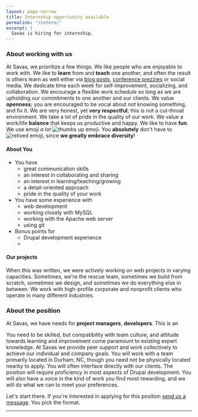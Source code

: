 ```yaml
---
layout: page-narrow
title: Internship opportunity available 
permalink: "/intern/"
excerpt: | 
  Savas is hiring for internship.
---
```


### About working with us
At Savas, we prioritize a few things. We like people who are enjoyable to work 
with. We like to **learn** from and **teach** one another, and often the result is others
 learn as well either via [blog posts](/news), 
 [conference prezzies](http://chrisarusso.github.io/asheville.html#/) or social media.
We dedicate time each week for self-improvement, socializing, and collaboration. 
We encourage a flexible work schedule
so long as we are upholding our commitments to one another and our clients. We 
value **openness**; you are encouraged to be vocal about _not_ knowing something,
and fix it. We are very honest, yet **very respectful**; this is not a cut-throat 
environment.
We take a lot of pride in the quality of our work. We value a work/life **balance** 
that keeps us productive and happy. We like to have **fun**.
We use emoji _a lot_ 
<img src="http://www.emoji-cheat-sheet.com/graphics/emojis/thumbsup.png" alt="thumbs up emoji" class="emoji">. 
You **absolutely** don't have to <img src="http://www.emoji-cheat-sheet.com/graphics/emojis/relieved.png" alt="relived emoji" class="emoji">,
since **we greatly embrace diversity**! 

#### About You 
+ You have
  + great communication skills
  + an interest in collaborating and sharing
  + an interest in learning/teaching/growing
  + a detail-oriented approach
  + pride in the quality of your work
+ You have some experience with
  + web development
  + working closely with MySQL
  + working with the Apache web server
  + using git
+ Bonus points for
  + Drupal development experience
  + 
  
#### Our projects
When this was written, we were actively working on web projects in varying 
capacities. Sometimes, we're the rescue team, sometimes we build from scratch,
sometimes we design, and sometimes we do everything else in between. We work 
with high-profile corporate and nonprofit clients who operate in many different 
industries.
 
### About the position
At Savas, we have needs for **project managers**, **developers**. This is an 

You need to be 
skilled, but compatibility with team culture, and attitude towards learning and 
improvement come paramount to existing expert knowledge. At Savas we provide peer 
support and work collectively to achieve our individual and company goals. You 
will work with a team primarily located in Durham, NC, though 
you need not be physically located nearby to apply. You will often interface
directly with our clients. The position will require proficiency in most aspects 
of Drupal development. You will also have a voice in the kind of work you find 
most rewarding, and we will do what we can to meet your preferences.  
  
Let's start there. 
If you're Interested in applying for this position 
<a href="/contact">send us a message</a>. You pick the format.

---
